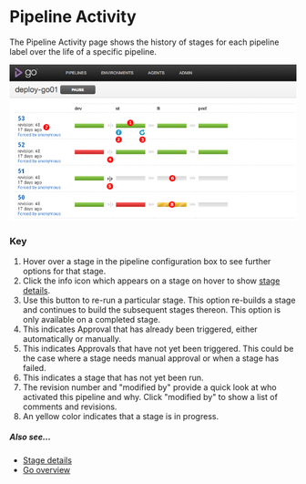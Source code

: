 # Pipeline Activity

The Pipeline Activity page shows the history of stages for each pipeline label over the life of a specific pipeline.

![Pipeline Activity Page](../resources/images/cruise/PipelineActivity.png)

### Key

1.  Hover over a stage in the pipeline configuration box to see further options for that stage.
2.  Click the info icon which appears on a stage on hover to show [stage details](stage_details_page.html).
3.  Use this button to re-run a particular stage. This option re-builds a stage and continues to build the subsequent stages thereon. This option is only available on a completed stage.
4.  This indicates Approval that has already been triggered, either automatically or manually.
5.  This indicates Approvals that have not yet been triggered. This could be the case where a stage needs manual approval or when a stage has failed.
6.  This indicates a stage that has not yet been run.
7.  The revision number and "modified by" provide a quick look at who activated this pipeline and why. Click "modified by" to show a list of comments and revisions.
8.  An yellow color indicates that a stage is in progress.

##### Also see...

-   [Stage details](stage_details_page.html)
-   [Go overview](welcome_to_go.html)